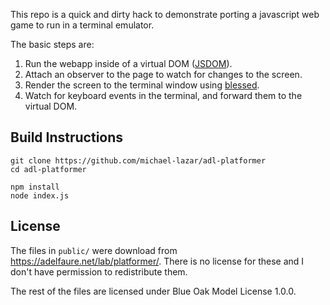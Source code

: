 This repo is a quick and dirty hack to demonstrate porting a javascript
web game to run in a terminal emulator.

The basic steps are:

1. Run the webapp inside of a virtual DOM ([JSDOM](https://github.com/jsdom/jsdom)).
2. Attach an observer to the page to watch for changes to the screen.
3. Render the screen to the terminal window using [blessed](https://github.com/chjj/blessed).
4. Watch for keyboard events in the terminal, and forward them to the virtual DOM.

## Build Instructions

```
git clone https://github.com/michael-lazar/adl-platformer
cd adl-platformer

npm install
node index.js
```

## License

The files in `public/` were download from
https://adelfaure.net/lab/platformer/. There is no license for these
and I don't have permission to redistribute them.

The rest of the files are licensed under Blue Oak Model License 1.0.0.
